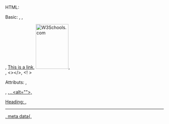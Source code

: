 HTML:

Basic: <html>, <h>, <p>, 
       <a href="http://www.w3schools.com">This is a link</a>,
       <img src="w3schools.jpg" alt="W3Schools.com" width="104" height="142">, 
       <br>, <></>, <! >

Attributs: <html lang>,<p title>, <a href>, <img src width height>, <alt="">, 

Heading: <h>, <hr>, meta data{<head>, <title>, <meta>, <style>, <link>}

Paragraph: <p>, <br>, <pre>

Style: <style="color:red; background-color:blue; font-family; font-size:200%; text-align:center;">, css style

Formatting: <b>, <strong>, <i>, <em>, <small>, <mark>, <del>, <ins>, <sub>, <sup>

Quotation: <q>, <blockquote>, <abbr>, <address>

Code: <code>, <samp>, <kbd>, <var>

color: <color:red; rgb(255,0,0); #FF0000)>

CSS: Inline: <p style="color:red">, refer to 'style'
     Interna: using a <style> element in the HTML <head> section
     External: <link rel="stylesheet" href="styles.css">
     color, font-size, font-family, {border, pading, margin}
     *id attributes* 
     class attributes

CSS link: <img src="local.img">, <a href="local.html">, <a href="local.html" target="_blank _self">
          a:link {color: green; background-color: transparent;
text-decoration: none;}

Image: <img style="width:300px;height:200px;">, image link, image map

Table: <caption>, <tr>, <th>, <td>, css border, css padding, <colspan="", rowspan="">, css special style

List: <ul>, <li>, <style="list-style-type:">, <ol type="">, <dl>, nesting, css display:inline

Insert: <div>, <span>

Block: <h>, <p>, <div>, <form>
Inline: <span>, <a>, <img>

css class: span.xxx, div.xxx

Java id: #xxx{}, <id="xxx">

Layout: <header> - Defines a header for a document or a section
        <nav> - Defines a container for navigation links
        <section> - Defines a section in a document
        <article> - Defines an independent self-contained article
        <aside> - Defines content aside from the content (like a sidebar)
        <footer> - Defines a footer for a document or a section
        <details> - Defines additional details
        <summary> - Defines a heading for the <details> element

CSS style definitions: background-color, color, height, width, font-size, font-family, line-height
                         text-align,padding, float, border
                         within <style> </style>
                         
iframe: design website inside a website

Head:  <title>, <style>, <meta>, <link>, <script>, and <base>.

Entities: content that clashes with html language

Symbols: &#xxxx check full list online

Character set: <meta charset="UTF-8">

URL: web address, website call web server using URL; 
     syntax: http  :// www    .w3schools .com  /html/ default.asp
             scheme:// prefix .domain    :port /path/ filename
             







